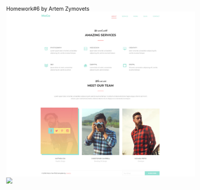 Homework#6 by Artem Zymovets
<img src="./img/github/task.jpg">
<img src="./img/github/requirememnts.jpg">
